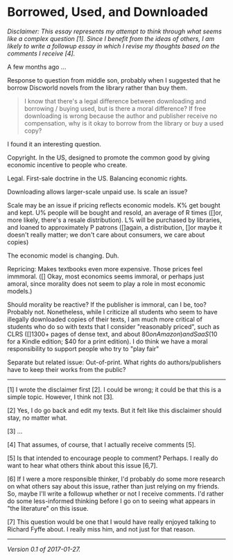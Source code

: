Borrowed, Used, and Downloaded
==============================

*Disclaimer:  This essay represents my attempt to think through what seems
like a complex question [1].  Since I benefit from the ideas of others, I
am likely to write a followup essay in which I revise my thoughts based on
the comments I receive [4].*

A few months ago ...

Response to question from middle son, probably when I suggested that he
borrow Discworld novels from the library rather than buy them.  

> I know that there's a legal difference between downloading and borrowing
/ buying used, but is there a moral difference?  If free downloading is
wrong because the author and publisher receive no compensation, why is
it okay to borrow from the library or buy a used copy?

I found it an interesting question.  

Copyright.  In the US, designed to promote the common good by giving economic
incentive to people who create.

Legal.  First-sale doctrine in the US.  Balancing economic rights.

Downloading allows larger-scale unpaid use.  Is scale an issue?

Scale may be an issue if pricing reflects economic models.  K% get bought
and kept.  U% people will be bought and resold, an average of R times ([]or,
more likely, there's a resale distribution). L% will be purchased by libraries,
and loaned to approximately P patrons ([]again, a distribution, []or maybe it doesn't really matter; we don't care about consumers, we care about copies)

The economic model is changing.  Duh.

Repricing: Makes textbooks even more expensive.  Those prices feel immmoral.
([] Okay, most economics seems immoral, or perhaps just amoral, since morality
does not seem to play a role in most economic models.)

Should morality be reactive?  If the publisher is immoral, can I be, too?
Probably not.  Nonetheless, while I criticize all students who seem to
have illegally downloaded copies of their texts, I am much more critical
of students who do so with texts that I consider "reasonably priced",
such as CLRS ([]1300+ pages of dense text, and about $80 on Amazon)
and SaaS ($10 for a Kindle edition; $40 for a print edition).  I do think
we have a moral responsibility to support people who try to "play fair"

Separate but related issue: Out-of-print.  What rights do authors/publishers
have to keep their works from the public?

---

[1] I wrote the disclaimer first [2].  I could be wrong; it could be that this
is a simple topic.  However, I think not [3].

[2] Yes, I do go back and edit my texts.  But it felt like this disclaimer
should stay, no matter what.

[3] ...

[4] That assumes, of course, that I actually receive comments [5].

[5] Is that intended to encourage people to comment?  Perhaps.  I really
do want to hear what others think about this issue [6,7].

[6] If I were a more responsible thinker, I'd probably do some more research
on what others say about this issue, rather than just relying on my friends.
So, maybe I'll write a followup whether or not I receive comments.  I'd rather
do some less-informed thinking before I go on to seeing what appears in
"the literature" on this issue.

[7] This question would be one that I would have really enjoyed talking
to Richard Fyffe about.  I really miss him, and not just for that reason.

---

*Version 0.1 of 2017-01-27.*
